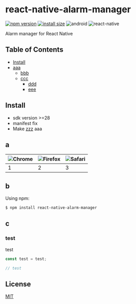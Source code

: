 # react-native-alarm-manager

[![npm version](https://img.shields.io/npm/v/react-native-alarm-manager)](https://www.npmjs.org/package/react-native-alarm-manager)
[![install size](https://packagephobia.com/badge?p=react-native-alarm-manager)](https://packagephobia.com/result?p=react-native-alarm-manager)
![android](https://img.shields.io/badge/Android->=9.0-3DDC84?logo=android)
![react-native](https://img.shields.io/badge/ReactNative->=0.60.0-61DAFB?logo=react)

Alarm manager for React Native

## Table of Contents

  - [Install](#install)
  - [aaa](#aaa)
    - [bbb](#bbb)
    - [ccc](#ccc)
      - [ddd](#ddd)
      - [eee](#eee)

## Install
- sdk version >=28
- manifest fix
- Make [zzz](https://zzz) aaa


## a

![Chrome](https://raw.github.com/alrra/browser-logos/master/src/chrome/chrome_48x48.png) | ![Firefox](https://raw.github.com/alrra/browser-logos/master/src/firefox/firefox_48x48.png) | ![Safari](https://raw.github.com/alrra/browser-logos/master/src/safari/safari_48x48.png) |
--- | --- | --- |
1 | 2 | 3 |

## b

Using npm:

```bash
$ npm install react-native-alarm-manager
```

## c

### test
test

```js
const test = test;

// test
```

## License

[MIT](LICENSE)
